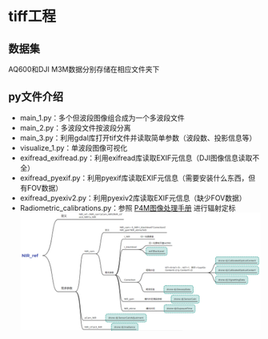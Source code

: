 # tiff工程
## 数据集
AQ600和DJI M3M数据分别存储在相应文件夹下
## py文件介绍
- main_1.py：多个但波段图像组合成为一个多波段文件
- main_2.py：多波段文件按波段分离
- main_3.py：利用gdal库打开tif文件并读取简单参数（波段数、投影信息等）
- visualize_1.py：单波段图像可视化
- exifread_exifread.py：利用exifread库读取EXIF元信息（DJI图像信息读取不全）
- exifread_pyexif.py：利用pyexif库读取EXIF元信息（需要安装什么东西，但有FOV数据）
- exifread_pyexiv2.py：利用pyexiv2库读取EXIF元信息（缺少FOV数据）
- Radiometric_calibrations.py：参照 [P4M图像处理手册](Attachments/P4M图像处理指南.pdf) 进行辐射定标 ![NIR辐射定标流程](Attachments/NIR辐射定标.png)